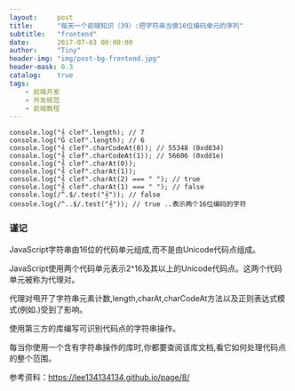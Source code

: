 ```yaml
---
layout:     post
title:      "每天一个前端知识（39）:把字符串当做16位编码单元的序列"
subtitle:   "frontend"
date:       2017-07-03 00:00:00
author:     "Tiny"
header-img: "img/post-bg-frontend.jpg"
header-mask: 0.3
catalog:    true
tags:
    - 前端开发
    - 开发规范
    - 前端教程
---
```


    console.log("𝄞 clef".length); // 7
    console.log("G clef".length); // 6
    console.log("𝄞 clef".charCodeAt(0)); // 55348 (0xd834)
    console.log("𝄞 clef".charCodeAt(1)); // 56606 (0xdd1e)
    console.log("𝄞 clef".charAt(0));
    console.log("𝄞 clef".charAt(1));
    console.log("𝄞 clef".charAt(2) === " "); // true
    console.log("𝄞 clef".charAt(1) === " "); // false
    console.log(/^.$/.test("𝄞")); // false
    console.log(/^..$/.test("𝄞")); // true ..表示两个16位编码的字符
    
### 谨记

JavaScript字符串由16位的代码单元组成,而不是由Unicode代码点组成。

JavaScript使用两个代码单元表示2^16及其以上的Unicode代码点。这两个代码单元被称为代理对。

代理对甩开了字符串元素计数,length,charAt,charCodeAt方法以及正则表达式模式(例如.)受到了影响。

使用第三方的库编写可识别代码点的字符串操作。

每当你使用一个含有字符串操作的库时,你都要查阅该库文档,看它如何处理代码点的整个范围。

参考资料：https://lee134134134.github.io/page/8/




